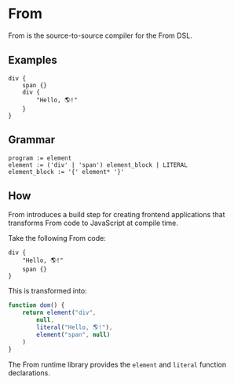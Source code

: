 # From

From is the source-to-source compiler for the From DSL.

## Examples

```
div {
    span {}
    div {
        "Hello, 🌎!"
    }
}
```

## Grammar

```
program := element
element := ('div' | 'span') element_block | LITERAL
element_block := '{' element* '}'
```

## How

From introduces a build step for creating frontend applications that transforms From code to JavaScript at compile time.

Take the following From code:

```
div {
    "Hello, 🌎!"
    span {}
}
```

This is transformed into:

```js
function dom() {
    return element("div",
        null,
        literal("Hello, 🌎!"),
        element("span", null)
    )
}
```
The From runtime library provides the `element` and `literal` function declarations.
